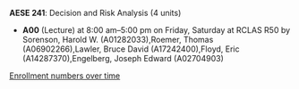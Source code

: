 **AESE 241**: Decision and Risk Analysis (4 units)

- **A00** (Lecture) at 8:00 am–5:00 pm on Friday, Saturday at RCLAS R50 by Sorenson, Harold W. (A01282033),Roemer, Thomas (A06902266),Lawler, Bruce David (A17242400),Floyd, Eric (A14287370),Engelberg, Joseph Edward (A02704903)

[Enrollment numbers over time](./AESE241.tsv)
